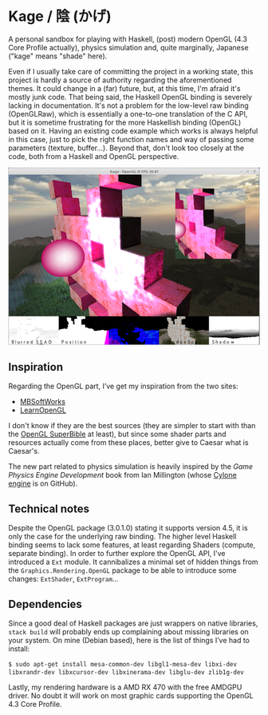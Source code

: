 Kage / 陰 (かげ)
================

A personal sandbox for playing with Haskell, (post) modern OpenGL (4.3 Core Profile actually), physics simulation and, quite marginally, Japanese ("kage" means "shade" here).

Even if I usually take care of committing the project in a working state, this project is hardly a source of authority regarding the aforementioned themes. It could change in a (far) future, but, at this time, I'm afraid it's mostly junk code. That being said, the Haskell OpenGL binding is severely lacking in documentation. It's not a problem for the low-level raw binding (OpenGLRaw), which is essentially a one-to-one translation of the C API, but it is sometime frustrating for the more Haskellish binding (OpenGL) based on it. Having an existing code example which works is always helpful in this case, just to pick the right function names and way of passing some parameters (texture, buffer...). Beyond that, don't look too closely at the code, both from a Haskell and OpenGL perspective.

![Screen capture](doc/current-state.png "Current state")

Inspiration
-----------

Regarding the OpenGL part, I’ve get my inspiration from the two sites:

-   [MBSoftWorks](http://www.mbsoftworks.sk/index.php?page=tutorials&series=1)
-   [LearnOpenGL](https://learnopengl.com/)

I don't know if they are the best sources (they are simpler to start with than the [OpenGL SuperBible](http://www.openglsuperbible.com) at least), but since some shader parts and resources actually come from these places, better give to Caesar what is Caesar's.

The new part related to physics simulation is heavily inspired by the *Game Physics Engine Development* book from Ian Millington (whose [Cylone engine](https://github.com/idmillington/cyclone-physics/) is on GitHub).

Technical notes
---------------

Despite the OpenGL package (3.0.1.0) stating it supports version 4.5, it is only the case for the underlying raw binding. The higher level Haskell binding seems to lack some features, at least regarding Shaders (compute, separate binding). In order to further explore the OpenGL API, I've introduced a `Ext` module. It cannibalizes a minimal set of hidden things from the `Graphics.Rendering.OpenGL` package to be able to introduce some changes: `ExtShader`, `ExtProgram`...

Dependencies
------------

Since a good deal of Haskell packages are just wrappers on native libraries, `stack build` will probably ends up complaining about missing libraries on your system. On mine (Debian based), here is the list of things I’ve had to install:

```
$ sudo apt-get install mesa-common-dev libgl1-mesa-dev libxi-dev libxrandr-dev libxcursor-dev libxinerama-dev libglu-dev zlib1g-dev
```

Lastly, my rendering hardware is a AMD RX 470 with the free AMDGPU driver. No doubt it will work on most graphic cards supporting the OpenGL 4.3 Core Profile.

